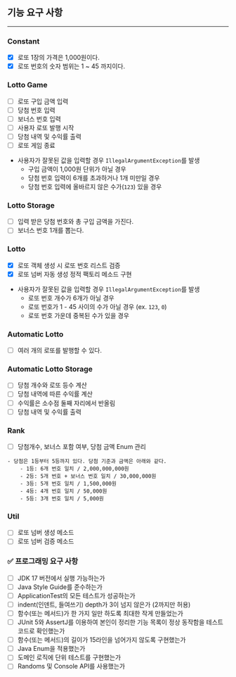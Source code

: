 ## 기능 요구 사항

---

### Constant

- [x]  로또 1장의 가격은 1,000원이다.
- [x]  로또 번호의 숫자 범위는 1 ~ 45 까지이다.

### Lotto Game

- [ ]  로또 구입 금액 입력
- [ ]  당첨 번호 입력
- [ ]  보너스 번호 입력
- [ ]  사용자 로또 발행 시작
- [ ]  당첨 내역 및 수익률 출력
- [ ]  로또 게임 종료

- 사용자가 잘못된 값을 입력할 경우 `IllegalArgumentException`를 발생
  - 구입 금액이 1,000원 단위가 아닐 경우
  - 당첨 번호 입력이 6개를 초과하거나 1개 미만일 경우
  - 당첨 번호 입력에 올바르지 않은 수가(`123`) 있을 경우

### Lotto Storage

- [ ]  입력 받은 당첨 번호와 총 구입 금액을 가진다.
- [ ]  보너스 번호 1개를 뽑는다.

### Lotto

- [x]  로또 객체 생성 시 로또 번호 리스트 검증
- [x]  로또 넘버 자동 생성 정적 팩토리 메소드 구현

- 사용자가 잘못된 값을 입력할 경우 `IllegalArgumentException`를 발생
  - 로또 번호 개수가 6개가 아닐 경우
  - 로또 번호가 1 - 45 사이의 수가 아닐 경우 (ex. `123`, `0`)
  - 로또 번호 가운데 중복된 수가 있을 경우


### Automatic Lotto

- [ ]  여러 개의 로또를 발행할 수 있다.

### Automatic Lotto Storage

- [ ]  당첨 개수와 로또 등수 계산
- [ ]  당첨 내역에 따른 수익률 계산
- [ ]  수익률은 소수점 둘째 자리에서 반올림
- [ ]  당첨 내역 및 수익률 출력

### Rank

- [ ]  당첨개수, 보너스 포함 여부, 당첨 금액 Enum 관리

```
- 당첨은 1등부터 5등까지 있다. 당첨 기준과 금액은 아래와 같다.
    - 1등: 6개 번호 일치 / 2,000,000,000원
    - 2등: 5개 번호 + 보너스 번호 일치 / 30,000,000원
    - 3등: 5개 번호 일치 / 1,500,000원
    - 4등: 4개 번호 일치 / 50,000원
    - 5등: 3개 번호 일치 / 5,000원
```

### Util

- [ ]  로또 넘버 생성 메소드
- [ ]  로또 넘버 검증 메소드

### **✅ 프로그래밍 요구 사항**

- [ ]  JDK 17 버전에서 실행 가능하는가
- [ ]  Java Style Guide를 준수하는가
- [ ]  ApplicationTest의 모든 테스트가 성공하는가
- [ ]  indent(인덴트, 들여쓰기) depth가 3이 넘지 않은가 (2까지만 허용)
- [ ]  함수(또는 메서드)가 한 가지 일만 하도록 최대한 작게 만들었는가
- [ ]  JUnit 5와 AssertJ를 이용하여 본인이 정리한 기능 목록이 정상 동작함을 테스트 코드로 확인했는가
- [ ]  함수(또는 메서드)의 길이가 15라인을 넘어가지 않도록 구현했는가
- [ ]  Java Enum을 적용했는가
- [ ]  도메인 로직에 단위 테스트를 구현했는가
- [ ]  Randoms 및 Console API를 사용했는가
